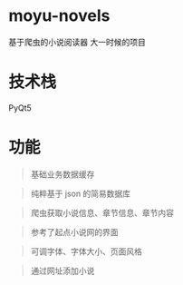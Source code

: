 # moyu-novels
基于爬虫的小说阅读器
大一时候的项目
# 技术栈
PyQt5
# 功能
> 基础业务数据缓存

> 纯粹基于 json 的简易数据库

> 爬虫获取小说信息、章节信息、章节内容

> 参考了起点小说网的界面

> 可调字体、字体大小、页面风格

> 通过网址添加小说
